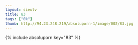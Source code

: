 ```yaml
--- 
layout: sieutv
title: 83
tags: ["0k"]
thumb: http://94.23.248.219/absoluporn-1/image/002/83.jpg
---
```

{% include absoluporn key="83" %} 
